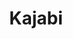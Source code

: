 ---
blog: https://blog.kajabi.com/
facebook: https://facebook.com/kajabi
instagram: https://instagram.com/kajabi
logohandle: kajabi
sort: kajabi
title: Kajabi
twitter: https://x.com/kajabi
website: https://kajabi.com/
youtube: https://youtube.com/user/kajabiapp/videos
---
